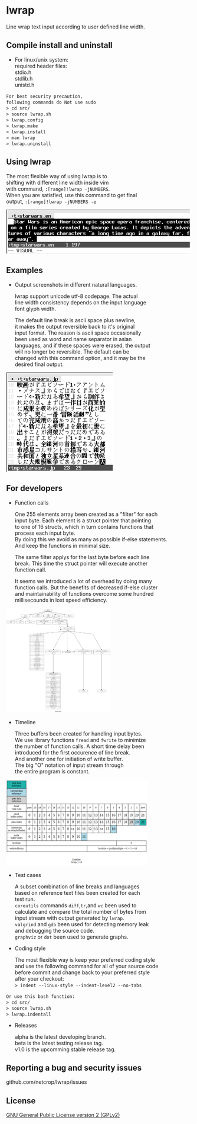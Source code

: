 # lwrap
Line wrap text input according to user defined line width.

## Compile install and uninstall

* For linux/unix system:  
required header files:  
stdio.h  
stdlib.h  
unistd.h  
```
For best security precaution,
following commands do Not use sudo
> cd src/
> source lwrap.sh
> lwrap.config
> lwrap.make
> lwrap.install
> man lwrap
> lwrap.uninstall
```
## Using lwrap

   The most flexible way of using lwrap is to  
shifting with different line width inside vim  
with command, `:[range]!lwrap -jNUMBERS`.  
When you are satisfied, use this command to get final  
output, `:[range]!lwrap -jNUMBERS -e`

![Alt text](misc/lwrap.gif?raw=true "")

## Examples

* Output screenshots in different natural languages.

  lwrap support unicode utf-8 codepage. The actual  
line width consistency depends on the input language  
font glyph width.

  The default line break is ascii space plus newline,  
it makes the output reversible back to it's original  
input format. The reason is ascii space occasionally  
been used as word and name separator in asian  
languages, and if these spaces were erased, the output  
will no longer be reversible. The default can be  
changed with this command option, and it may be the  
desired final output.

![Alt text](misc/examples.gif?raw=true "")

## For developers

* Function calls

  One 255 elements array been created as a "filter" for each  
input byte. Each element is a struct pointer that pointing  
to one of 16 structs, which in turn contains functions that  
process each input byte.  
By doing this we avoid as many as possible if-else statements.  
And keep the functions in minimal size.

  The same filter applys for the last byte before each line  
break. This time the struct pointer will execute another  
function call.

  It seems we introduced a lot of overhead by doing many  
function calls. But the benefits of decreased if-else cluster  
and maintainability of functions overcome some hundred  
millisecounds in lost speed efficiency.

<img src="misc/functions.png" height="282" width="282">

* Timeline

  Three buffers been created for handling input bytes.  
We use library functions `fread` and `fwrite` to minimize  
the number of function calls. A short time delay been  
introduced for the first occurence of line break.  
And another one for initiation of write buffer.  
The big "O" notation of input stream through  
the entire program is constant.

<img src="misc/timeline.png" height="232" width="382">


* Test cases

  A subset combination of line breaks and languages  
based on  reference text files been created for each  
test run.  
`coreutils` commands `diff`,`tr`,and `wc` been used to  
calculate and compare the total number of bytes from  
input stream with output generated by `lwrap`.  
`valgrind` and `gdb` been used for detecting memory leak  
and debugging the source code.  
`graphviz` or `dot` been used to generate graphs.  

* Coding style

  The most flexible way is keep your preferred coding style  
and use the following command for all of your source code  
before commit and change back to your preferred style  
after your checkout:  
`> indent --linux-style --indent-level2 --no-tabs`  
```
Or use this bash function:
> cd src/
> source lwrap.sh
> lwrap.indentall
```

* Releases

  alpha is the latest developing branch.  
  beta is the latest testing release tag.  
  v1.0 is the upcomming stable release tag.

## Reporting a bug and security issues

github.com/netcrop/lwrap/issues

## License

[GNU General Public License version 2 (GPLv2)](https://github.com/netcrop/lwrap/COPYING)
